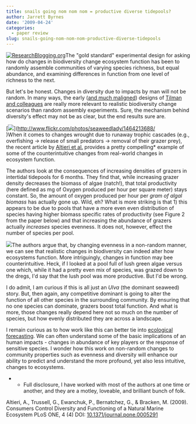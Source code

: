 ```yaml
---
title: snails going nom nom nom = productive diverse tidepools?
author: Jarrett Byrnes
date: '2009-04-24'
categories:
  - paper review
slug: snails-going-nom-nom-nom-productive-diverse-tidepools
---
```


[![ResearchBlogging.org](http://www.researchblogging.org/public/citation_icons/rb2_large_gray.png)](http://www.researchblogging.org)The "gold standard" experimental design for asking how do changes in biodiversity change ecosystem function has been to randomly assemble communities of varying species richness, but equal abundance, and examining differences in function from one level of richness to the next.

But let's be honest.  Changes in diversity due to impacts by man will not be random.  In many ways, the early ([and much maligned](http://dx.doi.org/10.1007/s004420050180)) designs of [Tilman and colleagues](http://www.nature.com/nature/journal/v367/n6461/abs/367363a0.html) are really more relevant to realistic biodiversity change scenarios than random assembly experiments.  Sure, the mechanism behind diversity's effect may not be as clear, but the end results sure are.

[![](http://www.imachordata.com/wp-content/uploads/2009/04/snail_monoculture_nom.png)](http://www.flickr.com/photos/seaweedlady/1464213688/<br ></a>)When it comes to changes wrought due to runaway trophic cascades (e.g., overfishing -> release of small predators -> removal of their grazer prey), the recent article by [Altieri et al.](http://www.plosone.org/article/info:doi/10.1371/journal.pone.0005291) provides a pretty compelling* example of some of the counterintuitive changes from real-world changes in ecosystem function.

The authors look at the consequences of increasing densities of grazers in intertidal tidepools for 6 months.  They find that, while increasing grazer density decreases the biomass of algae (natch!), that total productivity (here defined as mg of Oxygen produced per hour per square meter) stays constant.  So, the amount of oxygen produced per hour per _gram of algal biomass_ has actually gone up. Wild, eh?  What is more striking is that 1) this appears to be due to pools that have a more even even distribution of species having higher biomass specific rates of productivity (see Figure 2 from the paper below) and that increasing the abundance of grazers actually _increases_ species evenness.  It does not, however, effect the number of species per pool.

![](http://www.imachordata.com/wp-content/uploads/2009/04/altieri_even_prod.png)The authors argue that, by changing evenness in a non-random manner, we can see that realistic changes in biodiversity can indeed alter how ecosystems function.  More intriguingly, changes in function may bee counterintuitive.  Heck, if I looked at a pool full of lush green algae versus one which, while it had a pretty even mix of species, was grazed down to the dregs, I'd say that the lush pool was more productive.  But I'd be wrong.

I do admit, I am curious if this is all just an _Ulva_ (the dominant seaweed) story.  But, then again, any competitive dominant is going to alter the function of all other species in the surrounding community.  By ensuring that no one species can dominate, grazers boost total function.  And what is more, those changes really depend here not so much on the number of species, but how evenly distributed they are across a landscape.

I remain curious as to how work like this can better tie into [ecological forecasting](http://en.wikipedia.org/wiki/Ecological_forecasting).  We can often understand some of the basic implications of an human impacts - changes in abundance of key players or the response of sensitive species.  I wonder how this work on non-random changes to community properties such as evenness and diversity will enhance our ability to predict and understand the more profound, yet also less intuitive, changes to ecosystems.

* - Full disclosure, I have worked with most of the authors at one time or another, and they are a motley, loveable, and brilliant bunch of folk.

Altieri, A., Trussell, G., Ewanchuk, P., Bernatchez, G., & Bracken, M. (2009). Consumers Control Diversity and Functioning of a Natural Marine Ecosystem PLoS ONE, 4 (4) DOI: [10.1371/journal.pone.0005291](http://dx.doi.org/10.1371/journal.pone.0005291)
